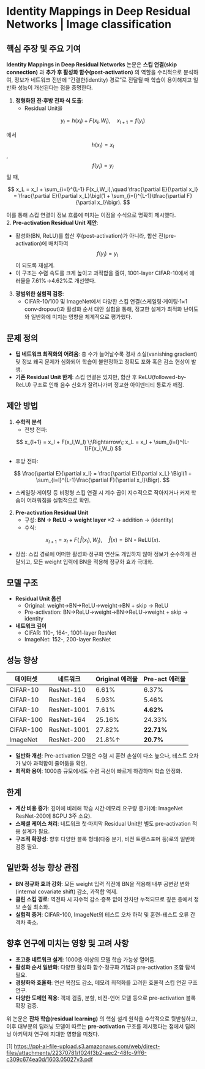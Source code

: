 # Identity Mappings in Deep Residual Networks | Image classification

## 핵심 주장 및 주요 기여  
**Identity Mappings in Deep Residual Networks** 논문은 **스킵 연결(skip connection)** 과 **추가 후 활성화 함수(post-activation)** 의 역할을 수리적으로 분석하여, 정보가 네트워크 전반에 “간결한(identity) 경로”로 전달될 때 학습이 용이해지고 일반화 성능이 개선된다는 점을 증명한다.  
1. **정형화된 전·후방 전파 식 도출**:  
   - Residual Unit을  

$$
       y_l = h(x_l) + F(x_l, W_l),\quad x_{l+1} = f(y_l)
     $$  
     
에서 $$h(x_l)=x_l$$, $$f(y_l)=y_l$$일 때,  

$$
       x_L = x_l + \sum_{i=l}^{L-1} F(x_i,W_i),\quad
       \frac{\partial E}{\partial x_l} 
       = \frac{\partial E}{\partial x_L}\bigl(1 + \sum_{i=l}^{L-1}\tfrac{\partial F}{\partial x_l}\bigr).
     $$  
     
이를 통해 스킵 연결이 정보 흐름에 미치는 이점을 수식으로 명확히 제시했다.  
2. **Pre-activation Residual Unit 제안**:  
   - 활성화(BN, ReLU)를 합산 후(post-activation)가 아니라, 합산 전(pre-activation)에 배치하여 $$f(y_l)=y_l$$이 되도록 재설계.  
   - 이 구조는 수렴 속도를 크게 높이고 과적합을 줄여, 1001-layer CIFAR-10에서 에러율을 7.61%→4.62%로 개선했다.  
3. **광범위한 실험적 검증**:  
   - CIFAR-10/100 및 ImageNet에서 다양한 스킵 연결(스케일링·게이팅·1×1 conv·dropout)과 활성화 순서 대안 실험을 통해, 정교한 설계가 최적화 난이도와 일반화에 미치는 영향을 체계적으로 평가했다.

## 문제 정의  
- **딥 네트워크 최적화의 어려움**: 층 수가 늘어날수록 경사 소실(vanishing gradient) 및 정보 왜곡 문제가 심화되어 학습이 불안정하고 정확도 포화 혹은 감소 현상이 발생.  
- **기존 Residual Unit 한계**: 스킵 연결은 있지만, 합산 후 ReLU(followed-by-ReLU) 구조로 인해 음수 신호가 잘려나가며 정교한 아이덴티티 통로가 깨짐.

## 제안 방법  
1. **수학적 분석**  
   - 전방 전파:  

$$
       x_{l+1} = x_l + F(x_l,W_l) 
       \;\Rightarrow\;
       x_L = x_l + \sum_{i=l}^{L-1}F(x_i,W_i)
     $$

- 후방 전파:  

$$
       \frac{\partial E}{\partial x_l}
       = \frac{\partial E}{\partial x_L}
         \Bigl(1 + \sum_{i=l}^{L-1}\frac{\partial F}{\partial x_l}\Bigr).
     $$  
   
   - 스케일링·게이팅 등 비정형 스킵 연결 시 계수 곱이 지수적으로 작아지거나 커져 학습이 어려워짐을 실험적으로 확인.  
2. **Pre-activation Residual Unit**  
   - 구성: **BN → ReLU → weight layer** ×2 → addition → (identity)  
   - 수식:  

$$
       x_{l+1} = x_l + F(\,\hat f(x_l),W_l),\quad \hat f(x)=\text{BN}\circ\text{ReLU}(x).
     $$  
   - 장점: 스킵 경로에 어떠한 활성화·정규화 연산도 개입하지 않아 정보가 순수하게 전달되고, 모든 weight 입력에 BN을 적용해 정규화 효과 극대화.  

## 모델 구조  
- **Residual Unit 옵션**  
  - Original: weight→BN→ReLU→weight→BN + skip → ReLU  
  - Pre-activation: BN→ReLU→weight→BN→ReLU→weight + skip → identity  
- **네트워크 깊이**  
  - CIFAR: 110-, 164-, 1001-layer ResNet  
  - ImageNet: 152-, 200-layer ResNet  

## 성능 향상  
| 데이터셋   | 네트워크        | Original 에러율 | Pre-act 에러율   |
|-----------|----------------|---------------|-----------------|
| CIFAR-10  | ResNet-110     | 6.61%         | 6.37%           |
| CIFAR-10  | ResNet-164     | 5.93%         | 5.46%           |
| CIFAR-10  | ResNet-1001    | 7.61%         | **4.62%**       |
| CIFAR-100 | ResNet-164     | 25.16%        | 24.33%          |
| CIFAR-100 | ResNet-1001    | 27.82%        | **22.71%**      |
| ImageNet  | ResNet-200     | 21.8%↑        | **20.7%**       |  

- **일반화 개선**: Pre-activation 모델은 수렴 시 훈련 손실이 다소 높으나, 테스트 오차가 낮아 과적합이 줄어듦을 확인.  
- **최적화 용이**: 1000층 규모에서도 수렴 곡선이 빠르게 하강하며 학습 안정화.

## 한계  
- **계산 비용 증가**: 깊이에 비례해 학습 시간·메모리 요구량 증가(예: ImageNet ResNet-200에 8GPU 3주 소요).  
- **스페셜 케이스 처리**: 네트워크 첫·마지막 Residual Unit만 별도 pre-activation 적용 설계가 필요.  
- **구조적 확장성**: 향후 다양한 블록 형태(다중 분기, 비전 트랜스포머 등)로의 일반화 검증 필요.

## 일반화 성능 향상 관점  
- **BN 정규화 효과 강화**: 모든 weight 입력 직전에 BN을 적용해 내부 공변량 변화(internal covariate shift) 감소, 과적합 억제.  
- **클린 스킵 경로**: 역전파 시 지수적 감소·증폭 없이 잔차만 누적되므로 깊은 층에서 정보 손실 최소화.  
- **실험적 증거**: CIFAR-100, ImageNet의 테스트 오차 하락 및 훈련-테스트 오류 간 격차 축소.

## 향후 연구에 미치는 영향 및 고려 사항  
- **초고층 네트워크 설계**: 1000층 이상의 모델 학습 가능성 열어둠.  
- **활성화 순서 일반화**: 다양한 활성화 함수·정규화 기법과 pre-activation 조합 탐색 필요.  
- **경량화와 효율화**: 연산 복잡도 감소, 메모리 최적화를 고려한 효율적 스킵 연결 구조 연구.  
- **다양한 도메인 적용**: 객체 검출, 분할, 비전-언어 모델 등으로 pre-activation 블록 확장 검증.  

위 논문은 **잔차 학습(residual learning)** 의 핵심 설계 원칙을 수학적으로 뒷받침하고, 이후 대부분의 딥러닝 모델이 따르는 **pre-activation** 구조를 제시했다는 점에서 딥러닝 아키텍처 연구에 지대한 영향을 미쳤다.

[1] https://ppl-ai-file-upload.s3.amazonaws.com/web/direct-files/attachments/22370781/f024f3b2-aec2-48fc-9ff6-c309c674ea0d/1603.05027v3.pdf
